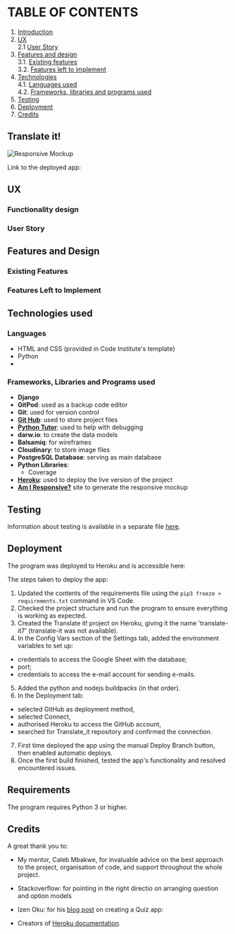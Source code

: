 <!-- ![](my logo?)  -->
# TABLE OF CONTENTS
1. [Introduction](#intro)
2. [UX](#ux)<br>
  2.1 [User Story](#user-story)
3. [Features and design](#features-design)<br>
  3.1. [Existing features](#existing-features)<br>
  3.2. [Features left to implement](#left-to-implement)
4. [Technologies](#technologies)<br>
  4.1. [Languages used](#languages)<br>
  4.2. [Frameworks, libraries and programs used](#libraries-and-programs)
5. [Testing](https://github.com/Koko-66/Translate_it/blob/main/TESTING.md)
6. [Deployment](#deployment)
7. [Credits](#credits)

## <a name="intro"></a>Translate it!

![Responsive Mockup]()

Link to the deployed app: 

## <a name="ux"></a>UX


### Functionality design


### <a name="user-story"></a>User Story


## <a name="features-design"></a>Features and Design


### <a name="existing-features"></a>Existing Features


### <a name="left-to-implement"></a>Features Left to Implement



## <a name="technologies"></a>Technologies used
### <a name="languages"></a>Languages
- HTML and CSS (provided in Code Institute's template)
- Python
- 


### <a name="libraries-and-programs"></a>Frameworks, Libraries and Programs used
- __Django__
- __GitPod__: used as a backup code editor
- __Git__: used for version control
- __[Git Hub](https://github.com/)__: used to store project files
- __[Python Tutor](https://pythontutor.com/)__: used to help with debugging
- __darw.io__: to create the data models
- __Balsamiq__: for wireframes
- __Cloudinary__: to store image files
- __PostgreSQL Database__: serving as main database
- __Python Libraries__: 
  - Coverage
- __[Heroku](https://www.heroku.com/)__: used to deploy the live version of the project
- __[Am I Responsive?](http://ami.responsivedesign.is/#)__ site to generate the responsive mockup

## <a name="testing"></a>Testing 
Information about testing is available in a separate file [here]().

## <a name="deployment">Deployment</a>
The program was deployed to Heroku and is accessible here: 


The steps taken to deploy the app: 

1. Updated the contents of the requirements file using the `pip3 freeze > requirements.txt` command in VS Code.
2. Checked the project structure and run the program to ensure everything is working as expected.
3. Created the Translate it! project on Heroku, giving it the name 'translate-it7'     (translate-it was not available).
4. In the Config Vars section of the Settings tab, added the environment variables to set up: 
  - credentials to access the Google Sheet with the database; 
  - port;
  - credentials to access the e-mail account for sending e-mails.
5. Added the python and nodejs buildpacks (in that order).
6. In the Deployment tab:
 - selected GitHub as deployment method,
 - selected Connect,
 - authorised Heroku to access the GitHub account,
 - searched for Translate_it repository and confirmed the connection.
7. First time deployed the app using the manual Deploy Branch button, then enabled automatic deploys.
8. Once the first build finished, tested the app's functionality and resolved encountered issues.
 
## Requirements
The program requires Python 3 or higher. 

## <a name="credits">Credits</a>
A great thank you to: 
- My mentor, Caleb Mbakwe, for invaluable advice on the best approach to the project, organisation of code, and support throughout the whole project. 
- Stackoverflow: for pointing in the right directio on arranging question and option models
- Izen Oku: for his [blog post](https://medium.com/swlh/overview-building-a-full-stack-quiz-app-with-django-and-react-57fd07449e2f) on creating a Quiz app: 

- Creators of [Heroku documentation](https://devcenter.heroku.com/).

